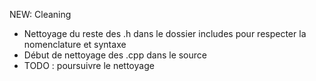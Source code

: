 NEW: Cleaning

- Nettoyage du reste des .h dans le dossier includes pour respecter la nomenclature et syntaxe
- Début de nettoyage des .cpp dans le source
- TODO : poursuivre le nettoyage